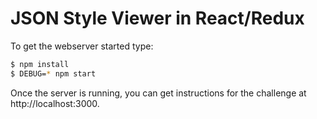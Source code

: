 # JSON Style Viewer in React/Redux

To get the webserver started type: 

```bash
$ npm install
$ DEBUG=* npm start
```

Once the server is running, you can get instructions for the challenge at http://localhost:3000.

